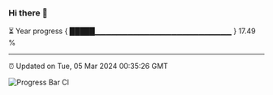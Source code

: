 ### Hi there 👋

⏳ Year progress { █████▁▁▁▁▁▁▁▁▁▁▁▁▁▁▁▁▁▁▁▁▁▁▁▁▁ } 17.49 %

---

⏰ Updated on Tue, 05 Mar 2024 00:35:26 GMT

![Progress Bar CI](https://github.com/Shyam-Makwana/GitHub-Actions-Demo/workflows/Progress%20Bar%20CI/badge.svg)
